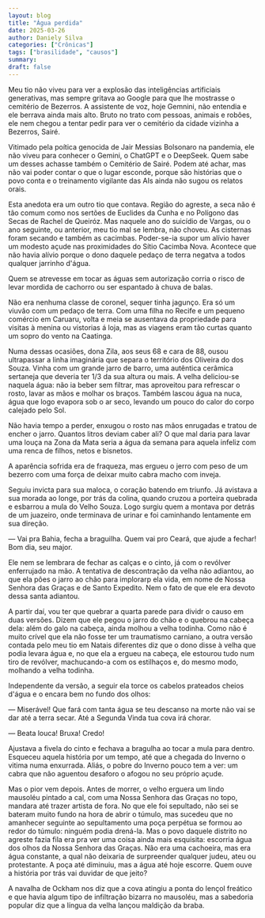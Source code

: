 ```yaml
---
layout: blog
title: "Água perdida"
date: 2025-03-26
author: Daniely Silva
categories: ["Crônicas"]
tags: ["brasilidade", "causos"]
summary:
draft: false
---
```


Meu tio não viveu para ver a explosão das inteligências artificiais generativas, mas sempre gritava ao Google para que lhe mostrasse o cemitério de Bezerros. A assistente de voz, hoje Gemnini, não entendia e ele berrava ainda mais alto. Bruto no trato com pessoas, animais e robôes, ele nem chegou a tentar pedir para ver o cemitério da cidade vizinha a Bezerros, Sairé.

Vitimado pela poítica genocida de Jair Messias Bolsonaro na pandemia, ele não viveu para conhecer o Gemini, o ChatGPT e o DeepSeek. Quem sabe um desses achasse também o Cemitério de Sairé. Podem até achar, mas não vai poder contar o que o lugar esconde, porque são histórias que o povo conta e o treinamento vigilante das AIs ainda não sugou os relatos orais.

Esta anedota era um outro tio que contava. Região do agreste, a seca não é tão comum como nos sertões de Euclides da Cunha e no Polígono das Secas de Rachel de Queiróz. Mas naquele ano do suicídio de Vargas, ou o ano seguinte, ou anterior, meu tio mal se lembra, não choveu. As cisternas foram secando e também as cacimbas. Poder-se-ia supor um alívio haver um modesto açude nas proximidades do Sítio Cacimba Nova. Acontece que não havia alívio porque o dono daquele pedaço de terra negatva a todos qualquer jarrinho d'água.

Quem se atrevesse em tocar as águas sem autorização corria o risco de levar mordida de cachorro ou ser espantado à chuva de balas.

Não era nenhuma classe de coronel, sequer tinha jagunço. Era só um viuvão com um pedaço de terra. Com uma filha no Recife e um pequeno comércio em Caruaru, volta e meia se ausentava da propriedade para visitas à menina ou vistorias á loja, mas as viagens eram tão curtas quanto um sopro do vento na Caatinga.

Numa dessas ocasiões, dona Zila, aos seus 68 e cara de 88, ousou ultrapassar a linha imaginária que separa o território dos Oliveira do dos Souza. Vinha com um grande jarro de barro, uma autêntica cerâmica sertaneja que deveria ter 1/3 da sua altura ou mais. A velha deliciou-se naquela água: não ia beber sem filtrar, mas aproveitou para refrescar o rosto, lavar as mãos e molhar os braços. Também lascou água na nuca, água que logo evapora sob o ar seco, levando um pouco do calor do corpo calejado pelo Sol.

Não havia tempo a perder, enxugou o rosto nas mãos enrugadas e tratou de encher o jarro. Quantos litros deviam caber ali? O que mal daria para lavar uma louça na Zona da Mata seria a água da semana para aquela infeliz com uma renca de filhos, netos e bisnetos.

A aparência sofrida era de fraqueza, mas ergueu o jerro com peso de um bezerro com uma força de deixar muito cabra macho com inveja.

Seguiu invicta para sua maloca, o coração batendo em triunfo. Já avistava a sua morada ao longe, por trás da colina, quando cruzou a porteira quebrada e esbarrou a mula do Velho Souza. Logo surgiu quem a montava por detrás de um juazeiro, onde terminava de urinar e foi caminhando lentamente em sua direção.

— Vai pra Bahia, fecha a braguilha. Quem vai pro Ceará, que ajude a fechar! Bom dia, seu major.

Ele nem se lembrara de fechar as calças e o cinto, já com o revólver enferrujado na mão. A tentativa de descontração da velha não adiantou, ao que ela pôes o jarro ao chão para implorarp ela vida, em nome de Nossa Senhora das Graças e de Santo Expedito. Nem o fato de que ele era devoto dessa santa adiantou.

A partir daí, vou ter que quebrar a quarta parede para dividr o causo em duas versões. Dizem que ele pegou o jarro do chão e o quebrou na cabeça dela: além do galo na cabeça, ainda molhou a velha todinha. Como não é muito crível que ela não fosse ter um traumatismo carniano, a outra versão contada pelo meu tio em Natais diferentes diz que o dono disse à velha que podia levara água e, no que ela a ergueu na cabeça, ele estourou tudo num tiro de revólver, machucando-a com os estilhaços e, do mesmo modo, molhando a velha todinha.

Independente da versão, a seguir ela torce os cabelos prateados cheios d'água e o encara bem no fundo dos olhos:

— Miserável! Que fará com tanta água se teu descanso na morte não vai se dar até a terra secar. Até a Segunda Vinda tua cova irá chorar.

— Beata louca! Bruxa! Credo!

Ajustava a fivela do cinto e fechava a bragulha ao tocar a mula para dentro. Esqueceu aquela história por um tempo, até que a chegada do Inverno o vitima numa enxurrada. Aliás, o pobre do Inverno pouco tem a ver: um cabra que não aguentou desaforo o afogou no seu próprio açude.

Mas o pior vem depois. Antes de morrer, o velho erguera um lindo mausoléu pintado a cal, com uma Nossa Senhora das Graças no topo, mandara até trazer artista de fora. No que ele foi sepultado, não sei se bateram muito fundo na hora de abrir o túmulo, mas sucedeu que no amanhecer seguinte ao sepultamento uma poça perpétua se formou ao redor do túmulo: ninguém podia drená-la. Mas o povo daquele distrito no agreste fazia fila era pra ver uma coisa ainda mais esquisita: escorria água dos olhos da Nossa Senhora das Graças. Não era uma cachoeira, mas era água constante, a qual não deixaria de surpreender qualquer judeu, ateu ou protestante. A poça até diminuiu, mas a água até hoje escorre. Quem ouve a história por trás vai duvidar de que jeito?

A navalha de Ockham nos diz que a cova atingiu a ponta do lençol freático e que havia algum tipo de infiltração bizarra no mausoléu, mas a sabedoria popular diz que a língua da velha lançou maldição da braba.

